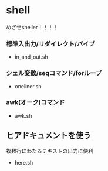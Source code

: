 # shell
めざせsheller！！！！

### 標準入出力/リダイレクト/パイプ
- in_and_out.sh

### シェル変数/seqコマンド/forループ
- oneliner.sh

### awk(オーク)コマンド
- awk.sh

## ヒアドキュメントを使う
複数行にわたるテキストの出力に便利
- here.sh
